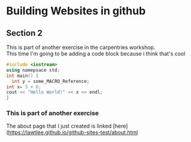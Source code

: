 # Building Websites in github

## Section 2
This is part of another exercise in the carpentries workshop.\
This time I'm going to be adding a code block because i think that's cool

```cpp
#include <iostream>
using namepsace std;
int main() {
  int y = some_MACRO_Reference;
int x= 5 + 6;
cout << "Hello World!" << x << endl;
}
```

### This is part of another exercise
The about page that I just created is linked [here](https://lawtlee.github.io/github-sites-test/about.html
